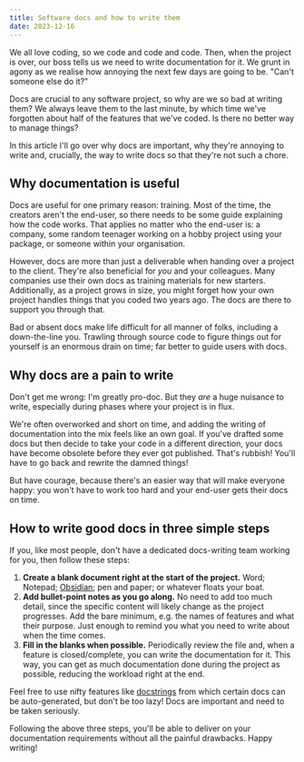 ```yaml
---
title: Software docs and how to write them
date: 2023-12-16
---
```


We all love coding, so we code and code and code. Then, when the project is over, our boss tells us we need to write documentation for it. We grunt in agony as we realise how annoying the next few days are going to be. "Can't someone else do it?"

Docs are crucial to any software project, so why are we so bad at writing them? We always leave them to the last minute, by which time we've forgotten about half of the features that we've coded. Is there no better way to manage things?

In this article I'll go over why docs are important, why they're annoying to write and, crucially, the way to write docs so that they're not such a chore.

## Why documentation is useful

Docs are useful for one primary reason: training. Most of the time, the creators aren't the end-user, so there needs to be some guide explaining how the code works. That applies no matter who the end-user is: a company, some random teenager working on a hobby project using your package, or someone within your organisation.

However, docs are more than just a deliverable when handing over a project to the client. They're also beneficial for _you_ and your colleagues. Many companies use their own docs as training materials for new starters. Additionally, as a project grows in size, you might forget how your own project handles things that you coded two years ago. The docs are there to support you through that.

Bad or absent docs make life difficult for all manner of folks, including a down-the-line you. Trawling through source code to figure things out for yourself is an enormous drain on time; far better to guide users with docs.

## Why docs are a pain to write

Don't get me wrong: I'm greatly pro-doc. But they _are_ a huge nuisance to write, especially during phases where your project is in flux.

We're often overworked and short on time, and adding the writing of documentation into the mix feels like an own goal. If you've drafted some docs but then decide to take your code in a different direction, your docs have become obsolete before they ever got published. That's rubbish! You'll have to go back and rewrite the damned things!

But have courage, because there's an easier way that will make everyone happy: you won't have to work too hard and your end-user gets their docs on time.

## How to write good docs in three simple steps

If you, like most people, don't have a dedicated docs-writing team working for you, then follow these steps:

1. **Create a blank document right at the start of the project.** Word; Notepad; [Obsidian](https://obsidian.md/); pen and paper; or whatever floats your boat.
2. **Add bullet-point notes as you go along.** No need to add too much detail, since the specific content will likely change as the project progresses. Add the bare minimum, e.g. the names of features and what their purpose. Just enough to remind you what you need to write about when the time comes.
3. **Fill in the blanks when possible.** Periodically review the file and, when a feature is closed/complete, you can write the documentation for it. This way, you can get as much documentation done during the project as possible, reducing the workload right at the end.

Feel free to use nifty features like [docstrings](https://en.wikipedia.org/wiki/Docstring) from which certain docs can be auto-generated, but don't be too lazy! Docs are important and need to be taken seriously.

Following the above three steps, you'll be able to deliver on your documentation requirements without all the painful drawbacks. Happy writing!
